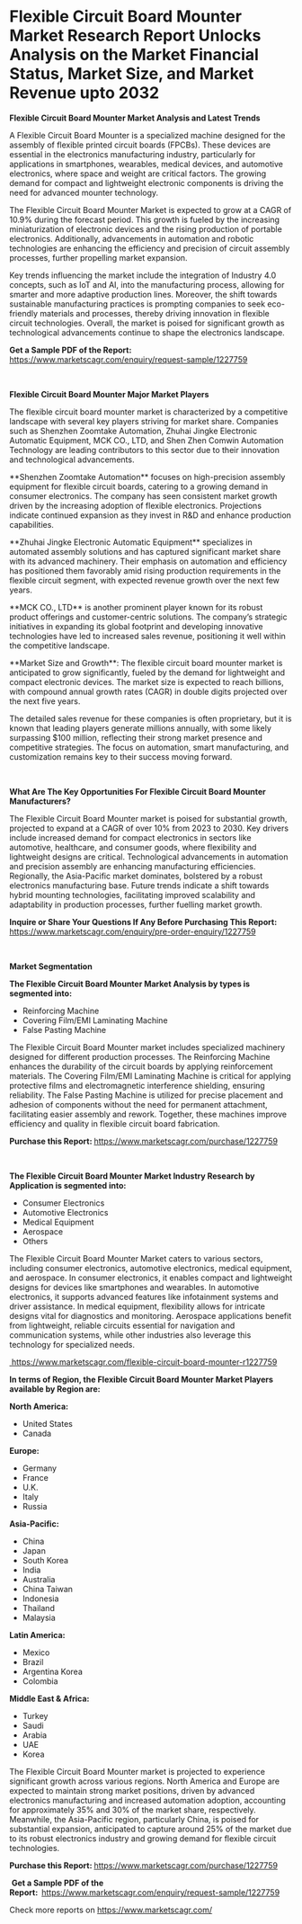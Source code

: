 <p><h1>Flexible Circuit Board Mounter Market Research Report Unlocks Analysis on the Market Financial Status, Market Size, and Market Revenue upto 2032</h1></p><p><strong>Flexible Circuit Board Mounter Market Analysis and Latest Trends</strong></p>
<p><p>A Flexible Circuit Board Mounter is a specialized machine designed for the assembly of flexible printed circuit boards (FPCBs). These devices are essential in the electronics manufacturing industry, particularly for applications in smartphones, wearables, medical devices, and automotive electronics, where space and weight are critical factors. The growing demand for compact and lightweight electronic components is driving the need for advanced mounter technology.</p><p>The Flexible Circuit Board Mounter Market is expected to grow at a CAGR of 10.9% during the forecast period. This growth is fueled by the increasing miniaturization of electronic devices and the rising production of portable electronics. Additionally, advancements in automation and robotic technologies are enhancing the efficiency and precision of circuit assembly processes, further propelling market expansion. </p><p>Key trends influencing the market include the integration of Industry 4.0 concepts, such as IoT and AI, into the manufacturing process, allowing for smarter and more adaptive production lines. Moreover, the shift towards sustainable manufacturing practices is prompting companies to seek eco-friendly materials and processes, thereby driving innovation in flexible circuit technologies. Overall, the market is poised for significant growth as technological advancements continue to shape the electronics landscape.</p></p>
<p><strong>Get a Sample PDF of the Report:&nbsp;</strong> <a href="https://www.marketscagr.com/enquiry/request-sample/1227759?utm_campaign=2324&utm_medium=2&utm_source=Github&utm_content=ia&utm_term=27022025&utm_id=flexible-circuit-board-mounter">https://www.marketscagr.com/enquiry/request-sample/1227759</a></p>
<p>&nbsp;</p>
<p><strong>Flexible Circuit Board Mounter Major Market Players</strong></p>
<p><p>The flexible circuit board mounter market is characterized by a competitive landscape with several key players striving for market share. Companies such as Shenzhen Zoomtake Automation, Zhuhai Jingke Electronic Automatic Equipment, MCK CO., LTD, and Shen Zhen Comwin Automation Technology are leading contributors to this sector due to their innovation and technological advancements.</p><p>**Shenzhen Zoomtake Automation** focuses on high-precision assembly equipment for flexible circuit boards, catering to a growing demand in consumer electronics. The company has seen consistent market growth driven by the increasing adoption of flexible electronics. Projections indicate continued expansion as they invest in R&D and enhance production capabilities.</p><p>**Zhuhai Jingke Electronic Automatic Equipment** specializes in automated assembly solutions and has captured significant market share with its advanced machinery. Their emphasis on automation and efficiency has positioned them favorably amid rising production requirements in the flexible circuit segment, with expected revenue growth over the next few years.</p><p>**MCK CO., LTD** is another prominent player known for its robust product offerings and customer-centric solutions. The company’s strategic initiatives in expanding its global footprint and developing innovative technologies have led to increased sales revenue, positioning it well within the competitive landscape.</p><p>**Market Size and Growth**: The flexible circuit board mounter market is anticipated to grow significantly, fueled by the demand for lightweight and compact electronic devices. The market size is expected to reach billions, with compound annual growth rates (CAGR) in double digits projected over the next five years.</p><p>The detailed sales revenue for these companies is often proprietary, but it is known that leading players generate millions annually, with some likely surpassing $100 million, reflecting their strong market presence and competitive strategies. The focus on automation, smart manufacturing, and customization remains key to their success moving forward.</p></p>
<p>&nbsp;</p>
<p><strong>What Are The Key Opportunities For Flexible Circuit Board Mounter Manufacturers?</strong></p>
<p><p>The Flexible Circuit Board Mounter market is poised for substantial growth, projected to expand at a CAGR of over 10% from 2023 to 2030. Key drivers include increased demand for compact electronics in sectors like automotive, healthcare, and consumer goods, where flexibility and lightweight designs are critical. Technological advancements in automation and precision assembly are enhancing manufacturing efficiencies. Regionally, the Asia-Pacific market dominates, bolstered by a robust electronics manufacturing base. Future trends indicate a shift towards hybrid mounting technologies, facilitating improved scalability and adaptability in production processes, further fuelling market growth.</p></p>
<p><strong>Inquire or Share Your Questions If Any Before Purchasing This Report:</strong> <a href="https://www.marketscagr.com/enquiry/pre-order-enquiry/1227759?utm_campaign=2324&utm_medium=2&utm_source=Github&utm_content=ia&utm_term=27022025&utm_id=flexible-circuit-board-mounter">https://www.marketscagr.com/enquiry/pre-order-enquiry/1227759</a></p>
<p>&nbsp;</p>
<p><strong>Market Segmentation</strong></p>
<p><strong>The Flexible Circuit Board Mounter Market Analysis by types is segmented into:</strong></p>
<p><ul><li>Reinforcing Machine</li><li>Covering Film/EMI Laminating Machine</li><li>False Pasting Machine</li></ul></p>
<p><p>The Flexible Circuit Board Mounter market includes specialized machinery designed for different production processes. The Reinforcing Machine enhances the durability of the circuit boards by applying reinforcement materials. The Covering Film/EMI Laminating Machine is critical for applying protective films and electromagnetic interference shielding, ensuring reliability. The False Pasting Machine is utilized for precise placement and adhesion of components without the need for permanent attachment, facilitating easier assembly and rework. Together, these machines improve efficiency and quality in flexible circuit board fabrication.</p></p>
<p><strong>Purchase this Report:&nbsp;</strong><a href="https://www.marketscagr.com/purchase/1227759?utm_campaign=2324&utm_medium=2&utm_source=Github&utm_content=ia&utm_term=27022025&utm_id=flexible-circuit-board-mounter">https://www.marketscagr.com/purchase/1227759</a></p>
<p>&nbsp;</p>
<p><strong>The Flexible Circuit Board Mounter Market Industry Research by Application is segmented into:</strong></p>
<p><ul><li>Consumer Electronics</li><li>Automotive Electronics</li><li>Medical Equipment</li><li>Aerospace</li><li>Others</li></ul></p>
<p><p>The Flexible Circuit Board Mounter Market caters to various sectors, including consumer electronics, automotive electronics, medical equipment, and aerospace. In consumer electronics, it enables compact and lightweight designs for devices like smartphones and wearables. In automotive electronics, it supports advanced features like infotainment systems and driver assistance. In medical equipment, flexibility allows for intricate designs vital for diagnostics and monitoring. Aerospace applications benefit from lightweight, reliable circuits essential for navigation and communication systems, while other industries also leverage this technology for specialized needs.</p></p>
<p><a href="https://www.marketscagr.com/flexible-circuit-board-mounter-r1227759?utm_campaign=2324&utm_medium=2&utm_source=Github&utm_content=ia&utm_term=27022025&utm_id=flexible-circuit-board-mounter">&nbsp;https://www.marketscagr.com/flexible-circuit-board-mounter-r1227759</a></p>
<p><strong>In terms of Region, the Flexible Circuit Board Mounter Market Players available by Region are:</strong></p>
<p>
    <p> <strong> North America: </strong>
        <ul>
            <li>United States</li>
            <li>Canada</li>
        </ul>
        </p> 
    <p> <strong> Europe: </strong>
        <ul>
            <li>Germany</li>
            <li>France</li>
            <li>U.K.</li>
            <li>Italy</li>
            <li>Russia</li>
        </ul>
        </p> 
    <p> <strong> Asia-Pacific: </strong>
        <ul>
            <li>China</li>
            <li>Japan</li>
            <li>South Korea</li>
            <li>India</li>
            <li>Australia</li>
            <li>China Taiwan</li>
            <li>Indonesia</li>
            <li>Thailand</li>
            <li>Malaysia</li>
        </ul>
        </p> 
    <p> <strong> Latin America: </strong>
        <ul>
            <li>Mexico</li>
            <li>Brazil</li>
            <li>Argentina Korea</li>
            <li>Colombia</li>
        </ul>
        </p> 
    <p> <strong> Middle East & Africa: </strong>
        <ul>
            <li>Turkey</li>
            <li>Saudi</li>
            <li>Arabia</li>
            <li>UAE</li>
            <li>Korea</li>
        </ul>
    </p>
    </p>
<p><p>The Flexible Circuit Board Mounter market is projected to experience significant growth across various regions. North America and Europe are expected to maintain strong market positions, driven by advanced electronics manufacturing and increased automation adoption, accounting for approximately 35% and 30% of the market share, respectively. Meanwhile, the Asia-Pacific region, particularly China, is poised for substantial expansion, anticipated to capture around 25% of the market due to its robust electronics industry and growing demand for flexible circuit technologies.</p></p>
<p><strong>Purchase this Report: </strong><a href="https://www.marketscagr.com/purchase/1227759?utm_campaign=2324&utm_medium=2&utm_source=Github&utm_content=ia&utm_term=27022025&utm_id=flexible-circuit-board-mounter">https://www.marketscagr.com/purchase/1227759</a></p>
<p>&nbsp;<strong>Get a Sample PDF of the Report:&nbsp;&nbsp;</strong><a href="https://www.marketscagr.com/enquiry/request-sample/1227759?utm_campaign=2324&utm_medium=2&utm_source=Github&utm_content=ia&utm_term=27022025&utm_id=flexible-circuit-board-mounter">https://www.marketscagr.com/enquiry/request-sample/1227759</a></p>
<p><strong></strong></p>
<p>Check more reports on <a href="https://www.marketscagr.com/?utm_campaign=2324&utm_medium=2&utm_source=Github&utm_content=ia&utm_term=27022025&utm_id=flexible-circuit-board-mounter">https://www.marketscagr.com/</a></p>